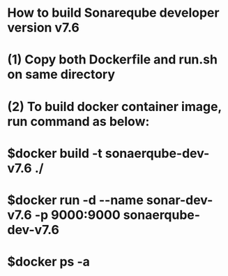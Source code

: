 # How to build Sonareqube developer version v7.6
# (1) Copy both Dockerfile and run.sh on same directory
# (2) To build docker container image, run command as below:
# $docker  build -t sonaerqube-dev-v7.6  ./
# $docker  run -d --name sonar-dev-v7.6 -p 9000:9000 sonaerqube-dev-v7.6
# $docker ps -a
